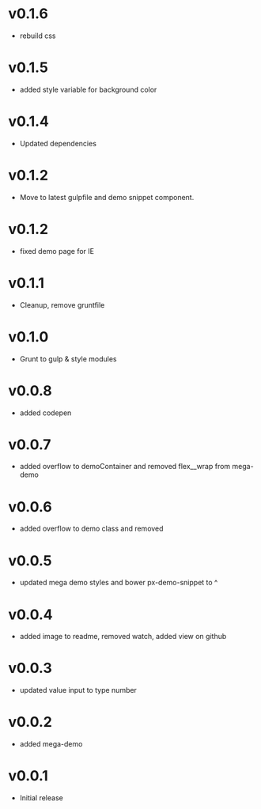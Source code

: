 v0.1.6
==================
* rebuild css

v0.1.5
==================
* added style variable for background color

v0.1.4
==================
* Updated dependencies

v0.1.2
==================
* Move to latest gulpfile and demo snippet component.

v0.1.2
==================
* fixed demo page for IE

v0.1.1
==================
* Cleanup, remove gruntfile

v0.1.0
==================
* Grunt to gulp & style modules

v0.0.8
==================
* added codepen

v0.0.7
==================
* added overflow to demoContainer and removed flex__wrap from mega-demo

v0.0.6
==================
* added overflow to demo class and removed <br>

v0.0.5
==================
* updated mega demo styles and bower px-demo-snippet to ^

v0.0.4
==================
* added image to readme, removed watch, added view on github

v0.0.3
==================
* updated value input to type number

v0.0.2
==================
* added mega-demo

v0.0.1
==================
* Initial release
